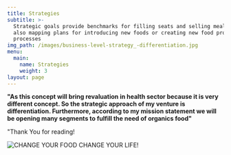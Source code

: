 ```yaml
---
title: Strategies
subtitle: >-
  Strategic goals provide benchmarks for filling seats and selling meals, while
  also mapping plans for introducing new foods or creating new food production
  processes
img_path: /images/business-level-strategy_-differentiation.jpg
menu:
  main:
    name: Strategies
    weight: 3
layout: page
---
```

**"As this concept will bring revaluation in health sector because it is very different concept. So the strategic approach of my venture is differentiation. Furthermore, according to my mission statement we will be opening many segments to fulfill the need of organics food"**

 "Thank You for reading!

![](/images/organic-food-vegan-restaurant-menu-board-placemat-template-vector-67770966.jpg "CHANGE YOUR FOOD CHANGE YOUR LIFE!")
